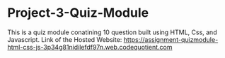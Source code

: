 # Project-3-Quiz-Module
This is a quiz module conatining 10 question built using HTML, Css, and Javascript.
Link of the Hosted Website: https://assignment-quizmodule-html-css-js-3p34g81nidilefdf97n.web.codequotient.com
